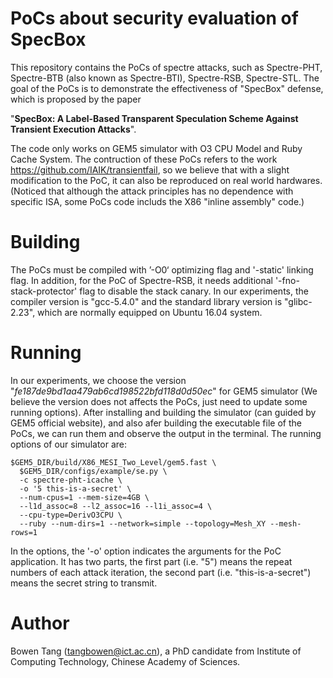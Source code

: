 # PoCs about security evaluation of SpecBox
This repository contains the PoCs of spectre attacks, such as Spectre-PHT, Spectre-BTB (also known as Spectre-BTI), Spectre-RSB, Spectre-STL. The goal of the PoCs is to demonstrate the effectiveness of "SpecBox" defense, which is proposed by the paper

"**SpecBox: A Label-Based Transparent Speculation Scheme Against Transient Execution Attacks**".

The code only works on GEM5 simulator with O3 CPU Model and Ruby Cache System. The contruction of these PoCs refers to the work https://github.com/IAIK/transientfail, so we believe that with a slight modification to the PoC, it can also be reproduced on real world hardwares. (Noticed that although the attack principles has no dependence with specific ISA, some PoCs code includs the X86 "inline assembly" code.)

# Building
The PoCs must be compiled with ’-O0‘ optimizing flag and '-static' linking flag. In addition, for the PoC of Spectre-RSB, it needs additional '-fno-stack-protector' flag to disable the stack canary. In our experiments, the compiler version is "gcc-5.4.0" and the standard library version is "glibc-2.23", which are normally equipped on Ubuntu 16.04 system.

# Running
In our experiments, we choose the version "*fe187de9bd1aa479ab6cd198522bfd118d0d50ec*" for GEM5 simulator (We believe the version does not affects the PoCs, just need to update some running options). After installing and building the simulator (can guided by GEM5 official website), and also afer building the executable file of the PoCs, we can run them and observe the output in the terminal. The running options of our simulator are:
```
$GEM5_DIR/build/X86_MESI_Two_Level/gem5.fast \
  $GEM5_DIR/configs/example/se.py \
  -c spectre-pht-icache \
  -o '5 this-is-a-secret' \
  --num-cpus=1 --mem-size=4GB \
  --l1d_assoc=8 --l2_assoc=16 --l1i_assoc=4 \
  --cpu-type=DerivO3CPU \
  --ruby --num-dirs=1 --network=simple --topology=Mesh_XY --mesh-rows=1
```
In the options, the '-o' option indicates the arguments for the PoC application. It has two parts, the first part (i.e. "5") means the repeat numbers of each attack iteration, the second part (i.e. "this-is-a-secret") means the secret string to transmit.

# Author
Bowen Tang (tangbowen@ict.ac.cn), a PhD candidate from Institute of Computing Technology, Chinese Academy of Sciences.
